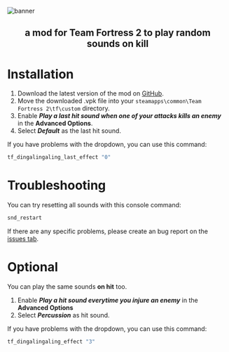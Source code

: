 <!-- TITLE -->
![banner](https://repository-images.githubusercontent.com/506568989/4796ff15-63af-4aed-aa8f-892696eb2328)
<h2 align="center">a mod for Team Fortress 2 to play random sounds on kill</h2>

# Installation
1. Download the latest version of the mod on [GitHub][download-link].
2. Move the downloaded .vpk file into your `steamapps\common\Team Fortress 2\tf\custom` directory.
3. Enable ***Play a last hit sound when one of your attacks kills an enemy*** in the **Advanced Options**.
4. Select ***Default*** as the last hit sound.

If you have problems with the dropdown, you can use this command:
```cpp
tf_dingalingaling_last_effect "0"
```
# Troubleshooting
You can try resetting all sounds with this console command:
```cpp
snd_restart
```
If there are any specific problems, please create an bug report on the [issues tab](https://github.com/BluestoneDE/random_killsounds/issues/new?template=bug_report.md).

# Optional
You can play the same sounds **on hit** too.
1. Enable ***Play a hit sound everytime you injure an enemy*** in the **Advanced Options**
2. Select ***Percussion*** as hit sound.

If you have problems with the dropdown, you can use this command:
```cpp
tf_dingalingaling_effect "3"
```

<!-- LINKS -->
[download-link]: https://github.com/BluestoneDE/random_killsounds/releases/latest/download/210_random_killsounds.vpk
